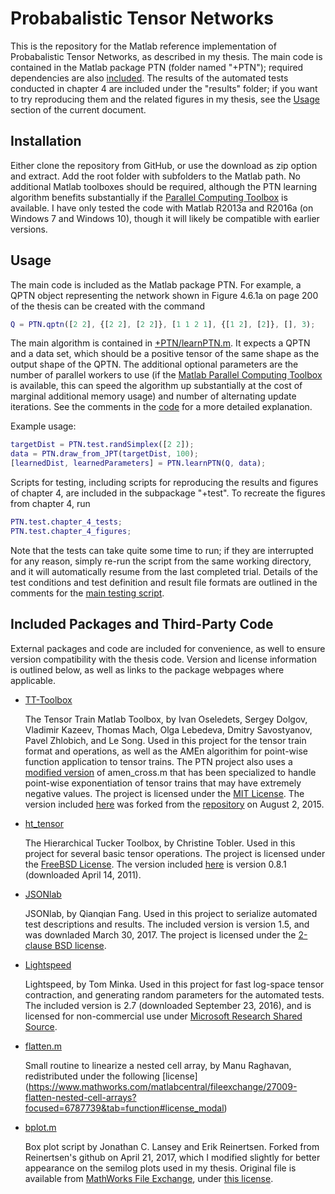 # Probabalistic Tensor Networks
This is the repository for the Matlab reference implementation of Probabalistic Tensor Networks, as described in my thesis. The main code is contained in the Matlab package PTN (folder named "+PTN"); required dependencies are also [included](#included-packages-and-third-party-code). The results of the automated tests conducted in chapter 4 are included under the "results" folder; if you want to try reproducing them and the related figures in my thesis, see the [Usage](#usage) section of the current document.

## Installation
Either clone the repository from GitHub, or use the download as zip option and extract. Add the root folder with subfolders to the Matlab path. No additional Matlab toolboxes should be required, although the PTN learning algorithm benefits substantially if the [Parallel Computing Toolbox]((https://www.mathworks.com/products/parallel-computing.html)) is available. I have only tested the code with Matlab R2013a and R2016a (on Windows 7 and Windows 10), though it will likely be compatible with earlier versions.

## Usage
The main code is included as the Matlab package PTN. For example, a QPTN object representing the network shown in Figure 4.6.1a on page 200 of the thesis can be created with the command

``` matlab
Q = PTN.qptn([2 2], {[2 2], [2 2]}, [1 1 2 1], {[1 2], [2]}, [], 3);
```

The main algorithm is contained in [+PTN/learnPTN.m](./+PTN/learnPTN.m). It expects a QPTN and a data set, which should be a positive tensor of the same shape as the output shape of the QPTN. The additional optional parameters are the number of parallel workers to use (if the [Matlab Parallel Computing Toolbox](https://www.mathworks.com/products/parallel-computing.html) is available, this can speed the algorithm up substantially at the cost of marginal additional memory usage) and number of alternating update iterations. See the comments in the [code](./+PTN/learnPTN.m) for a more detailed explanation.

Example usage:
``` matlab
targetDist = PTN.test.randSimplex([2 2]);
data = PTN.draw_from_JPT(targetDist, 100);
[learnedDist, learnedParameters] = PTN.learnPTN(Q, data);
```

Scripts for testing, including scripts for reproducing the results and figures of chapter 4, are included in the subpackage "+test". To recreate the figures from chapter 4, run

``` matlab
PTN.test.chapter_4_tests;
PTN.test.chapter_4_figures;
```

Note that the tests can take quite some time to run; if they are interrupted for any reason, simply re-run the script from the same working directory, and it will automatically resume from the last completed trial. Details of the test conditions and test definition and result file formats are outlined in the comments for the [main testing script](./+PTN/+test/test_ptn_learn.m). 

## Included Packages and Third-Party Code
External packages and code are included for convenience, as well to ensure version compatibility with the thesis code. Version and license information is outlined below, as well as links to the package webpages where applicable.

* [TT-Toolbox](https://github.com/oseledets/TT-Toolbox/)

   The Tensor Train Matlab Toolbox, by Ivan Oseledets, Sergey Dolgov, Vladimir Kazeev, Thomas Mach, Olga Lebedeva, Dmitry Savostyanov, Pavel Zhlobich, and Le Song. Used in this project for the tensor train format and operations, as well as the AMEn algorithim for point-wise function application to tensor trains. The PTN project also uses a [modified version](./+PTN/sparse_exp_normcore) of amen_cross.m that has been specialized to handle point-wise exponentiation of tensor trains that may have extremely negative values. The project is licensed under the [MIT License](https://github.com/oseledets/TT-Toolbox/blob/master/LICENSE). The version included [here](./TT-Toolbox) was forked from the [repository](https://github.com/oseledets/TT-Toolbox/) on August 2, 2015. 

* [ht_tensor](http://anchp.epfl.ch/htucker)

   The Hierarchical Tucker Toolbox, by Christine Tobler. Used in this project for several basic tensor operations. The project is licensed under the [FreeBSD License](./ht_tensor/COPYRIGHT.txt). The version included [here](./ht_tensor) is version 0.8.1 (downloaded April 14, 2011).
   
* [JSONlab](http://iso2mesh.sourceforge.net/cgi-bin/index.cgi?jsonlab)

   JSONlab, by Qianqian Fang. Used in this project to serialize automated test descriptions and results. The included version is version 1.5, and was downladed March 30, 2017. The project is licensed under the [2-clause BSD license](./jsonlab-1.5/LICENSE_BSD.txt).

* [Lightspeed](https://github.com/tminka/lightspeed)

   Lightspeed, by Tom Minka. Used in this project for fast log-space tensor contraction, and generating random parameters for the automated tests. The included version is 2.7 (downloaded September 23, 2016), and is licensed for non-commercial use under [Microsoft Research Shared Source](./lightspeed/license.txt).
   
* [flatten.m](https://www.mathworks.com/matlabcentral/fileexchange/27009-flatten-nested-cell-arrays?focused=6787739&tab=function)

   Small routine to linearize a nested cell array, by Manu Raghavan, redistributed under the following [license] (https://www.mathworks.com/matlabcentral/fileexchange/27009-flatten-nested-cell-arrays?focused=6787739&tab=function#license_modal)
   
* [bplot.m](https://github.com/erikrtn/dataviz/blob/master/bplot.m)

   Box plot script by Jonathan C. Lansey and Erik Reinertsen. Forked from Reinertsen's github on April 21, 2017, which I modified slightly for better appearance on the semilog plots used in my thesis. Original file is available from [MathWorks File Exchange](https://www.mathworks.com/matlabcentral/fileexchange/42470-box-and-whiskers-plot--without-statistics-toolbox-), under [this license](https://www.mathworks.com/matlabcentral/fileexchange/42470-box-and-whiskers-plot--without-statistics-toolbox-#license_modal).